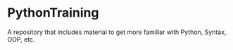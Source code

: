 # PythonTraining
A repository that includes material to get more familiar with Python, Syntax, OOP, etc.
